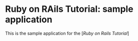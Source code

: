 # Ruby on RAils Tutorial: sample application

This is the sample application for
the [*Ruby on Rails Tutorial*]
